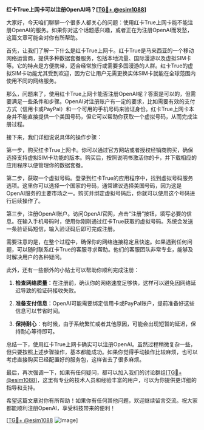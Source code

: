 **红卡True上网卡可以注册OpenAI吗？[[TG💪+ @esim1088](https://t.me/s/esim1088)]**

大家好，今天咱们聊聊一个很多人都关心的问题：使用红卡True上网卡能不能注册OpenAI的服务。如果你对这个话题感兴趣，或者正在为注册OpenAI而发愁，这篇文章可能会对你有所帮助。

首先，让我们了解一下什么是红卡True上网卡。红卡True是马来西亚的一个移动网络运营商，提供多种数据套餐服务，包括本地流量、国际漫游以及虚拟SIM卡等。它的特点是方便携带，适合经常旅行或需要多国漫游的人群。红卡True的虚拟SIM卡功能尤其受到欢迎，因为它让用户无需更换实体SIM卡就能在全球范围内使用不同的网络服务。

那么，问题来了，使用红卡True上网卡能否注册OpenAI呢？答案是可以的，但需要满足一些条件和步骤。OpenAI对注册账户有一定的要求，比如需要有效的支付方式（信用卡或PayPal）和一个可用的手机号码来验证身份。红卡True上网卡本身并不能直接提供一个美国号码，但它可以帮助你获取一个虚拟号码，从而完成注册过程。

接下来，我们详细说说具体的操作步骤：

第一步，购买红卡True上网卡。你可以通过官方网站或者授权经销商购买，确保选择支持虚拟SIM卡功能的版本。购买后，按照说明书激活你的卡，并下载相应的应用程序以便管理你的数据套餐。

第二步，获取一个虚拟号码。登录到红卡True的应用程序中，找到虚拟号码服务选项。这里你可以选择一个国家的号码，通常建议选择美国号码，因为这是OpenAI服务的主要市场之一。购买并绑定虚拟号码后，你就可以使用这个号码进行后续操作了。

第三步，注册OpenAI账户。访问OpenAI官网，点击“注册”按钮，填写必要的信息。在输入手机号码时，使用你刚刚通过红卡True获取的虚拟号码。系统会发送一条验证码短信，输入验证码后即可完成注册。

需要注意的是，在整个过程中，确保你的网络连接稳定且快速。如果遇到任何问题，可以随时联系红卡True的客服寻求帮助。他们的客服团队非常专业，能够及时解决用户的各种疑问。

此外，还有一些额外的小贴士可以帮助你顺利完成注册：

1. **检查网络质量**：在注册前，确认你的网络速度足够快，这样可以避免因网络延迟导致的验证码接收失败。
   
2. **准备支付信息**：OpenAI可能需要绑定信用卡或PayPal账户，提前准备好这些信息可以节省时间。

3. **保持耐心**：有时候，由于系统繁忙或者其他原因，可能会出现短暂的延迟，保持耐心等待即可。

总结一下，使用红卡True上网卡确实可以注册OpenAI。虽然过程稍微复杂一些，但只要按照上述步骤操作，基本都能成功。如果你觉得手动操作比较麻烦，也可以考虑直接购买已经配置好的服务包，这样省去了很多麻烦。

最后，再次强调一下，如果有任何疑问，都可以加入我们的讨论群组[[TG💪+ @esim1088](https://t.me/s/esim1088)]，这里有专业的技术人员和经验丰富的用户，可以为你提供更详细的指导和支持。

希望这篇文章对你有所帮助！如果你有任何其他问题，欢迎继续留言交流。祝大家都能顺利注册OpenAI，享受科技带来的便利！

[[TG💪+ @esim1088](https://t.me/s/esim1088) ![Image](https://i.postimg.cc/4NQfJmqS/Snipaste-2025-05-13-00-14-12.png)]